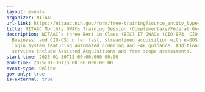 ```yaml
---
layout: events
organizer: NITAAC
url-link: https://nitaac.nih.gov/form/free-training?source_entity_type=node&source_entity_id=172761#no-back
title: NITAAC Monthly GWACs Training Session (Complimentary/Federal Government Only)
description: NITAAC’s three Best in Class (BIC) IT GWACs (CIO-SP3, CIO-SP3 Small
  Business, and CIO-CS) offer fast, streamlined acquisition with e-GOS, a single
  login system featuring automated ordering and FAR guidance. Additional
  services include Assisted Acquisitions and free scope assessments.
start-time: 2025-01-30T13:00:00.000-00:00
end-time: 2025-01-30T15:00:00.000-00:00
event-type: Online
gov-only: true
is-external: true
---
```

